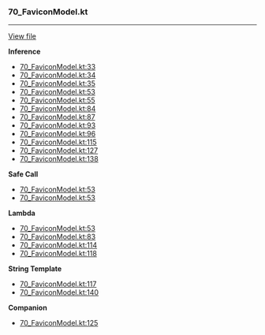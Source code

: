### 70_FaviconModel.kt
---
[View file](../../recall_analyzed/70_FaviconModel.kt)

**Inference**

 - [70_FaviconModel.kt:33](../../recall_analyzed/70_FaviconModel.kt#L33)
 - [70_FaviconModel.kt:34](../../recall_analyzed/70_FaviconModel.kt#L34)
 - [70_FaviconModel.kt:35](../../recall_analyzed/70_FaviconModel.kt#L35)
 - [70_FaviconModel.kt:53](../../recall_analyzed/70_FaviconModel.kt#L53)
 - [70_FaviconModel.kt:55](../../recall_analyzed/70_FaviconModel.kt#L55)
 - [70_FaviconModel.kt:84](../../recall_analyzed/70_FaviconModel.kt#L84)
 - [70_FaviconModel.kt:87](../../recall_analyzed/70_FaviconModel.kt#L87)
 - [70_FaviconModel.kt:93](../../recall_analyzed/70_FaviconModel.kt#L93)
 - [70_FaviconModel.kt:96](../../recall_analyzed/70_FaviconModel.kt#L96)
 - [70_FaviconModel.kt:115](../../recall_analyzed/70_FaviconModel.kt#L115)
 - [70_FaviconModel.kt:127](../../recall_analyzed/70_FaviconModel.kt#L127)
 - [70_FaviconModel.kt:138](../../recall_analyzed/70_FaviconModel.kt#L138)

**Safe Call**

 - [70_FaviconModel.kt:53](../../recall_analyzed/70_FaviconModel.kt#L53)
 - [70_FaviconModel.kt:53](../../recall_analyzed/70_FaviconModel.kt#L53)

**Lambda**

 - [70_FaviconModel.kt:53](../../recall_analyzed/70_FaviconModel.kt#L53)
 - [70_FaviconModel.kt:83](../../recall_analyzed/70_FaviconModel.kt#L83)
 - [70_FaviconModel.kt:114](../../recall_analyzed/70_FaviconModel.kt#L114)
 - [70_FaviconModel.kt:118](../../recall_analyzed/70_FaviconModel.kt#L118)

**String Template**

 - [70_FaviconModel.kt:117](../../recall_analyzed/70_FaviconModel.kt#L117)
 - [70_FaviconModel.kt:140](../../recall_analyzed/70_FaviconModel.kt#L140)

**Companion**

 - [70_FaviconModel.kt:125](../../recall_analyzed/70_FaviconModel.kt#L125)
